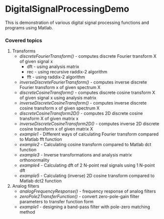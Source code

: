 # DigitalSignalProcessingDemo
This is demonstration of various digital signal processing functions and programs using Matlab.

### Covered topics
1. Transforms
   - *discreteFourierTransform()* - computes discrete Fourier transform X of given signal x
      - dft - using analysis matrix
      - rec - using recursive raddix-2 algorithm
      - fft - using raddix-2 algorithm
   - *inverseDiscreteFourierTransform()* - computes inverse discrete Fourier transform x of given spectrum X
   - *discreteCosineTransform()* - computes discrete cosine transform X of given signal x using analysis matrix
   - *inverseDiscreteCosineTransform()* - computes inverse discrete cosine transform x of given spectrum X
   - *discreteCosineTransform2D()* - computes 2D discrete cosine transform X of given matrix x
   - *inverseDiscreteCosineTransform2D()* - computes inverse 2D discrete cosine transform x of given matrix X
   - *example1* - Different ways of calculating Fourier transform compared to Matlab fft function
   - *example2* - Calculating cosine transform compared to Matlab dct function
   - *example3* - Inverse transformations and analysis matrix orthonormality
   - *example4* - Calculating dft of 2 N-point real signals using 1 N-point dft
   - *example5* - Calculating (inverse) 2D cosine transform compared to Matlab dct2 function
2. Analog filters
   - *analogFrequencyResponse()* - frequency response of analog filters
   - *zeroPole2TransferFunction()* - convert zero-pole-gain filter parameters to transfer function form
   - *example1* - designing a band-pass filter with pole-zero matching method
